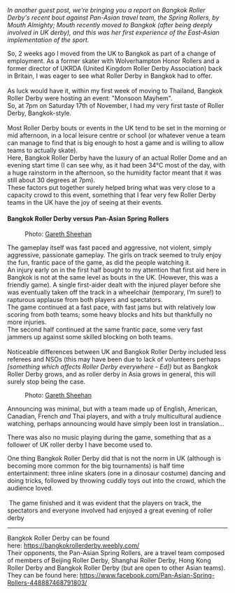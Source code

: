 <html><body><p><em>In another guest post, we're bringing you a report on Bangkok Roller Derby's recent bout against Pan-Asian travel team, the Spring Rollers, by Mouth Almighty; Mouth recently moved to Bangkok (after being deeply involved in UK derby), and this was her first experience of the East-Asian implementation of the sport. </em></p>
<!-- /wp:paragraph -->

<!-- wp:paragraph -->
<p>So, 2 weeks ago I moved from the UK to Bangkok as part of a change of employment. As a former skater with Wolverhampton Honor Rollers and  a former director of UKRDA (United Kingdom Roller Derby Association) back in Britain, I was eager to see what Roller Derby in Bangkok had to offer. <br><br>As luck would have it, within my first week of moving to Thailand, Bangkok Roller Derby were hosting an event: "Monsoon Mayhem".<br> So, at 7pm on Saturday 17th of November, I had my very first taste of Roller Derby, Bangkok-style. <br><br>Most Roller Derby bouts or events in the UK tend to be set in the morning or mid afternoon, in a local leisure centre or school (or whatever venue a team can manage to find that is big enough to host a game and is willing to allow teams to actually skate).<br>Here, Bangkok Roller Derby have the luxury of an actual Roller Dome and an evening start time (I can see why, as it had been 34°C most of the day, with a huge rainstorm in the afternoon, so the humidity factor meant that it was still about 30 degrees at 7pm). <br>These factors put together surely helped bring what was very close to a capacity crowd to this event, something that I fear very few Roller Derby teams in the UK have the joy of seeing at their events. <br></p>
<!-- /wp:paragraph -->

<!-- wp:heading {"level":4} -->
<h4>Bangkok Roller Derby versus Pan-Asian Spring Rollers</h4>
<!-- /wp:heading -->

<!-- wp:image {"id":27781} -->
<figure class="wp-block-image"><img src="/2018/11/bangkok-1.jpg" alt="" class="wp-image-27781"><figcaption>Photo: <a href="https://www.facebook.com/gjsheehan">Gareth Sheehan</a></figcaption></figure>
<!-- /wp:image -->

<!-- wp:paragraph -->
<p>The gameplay itself was fast paced and aggressive, not violent, simply aggressive, passionate gameplay. The  girls on track seemed to truly enjoy the fun, frantic pace of the game, as did the people watching it.<br>An injury early on in the first half bought to my attention that first aid here in Bangkok is not at the same level as bouts in the UK. (However, this was a friendly game). A single first-aider dealt with the injured player before she was eventually taken off the track in a wheelchair (temporary, I’m sure!) to rapturous applause from both players and spectators.<br>The game continued at a fast pace, with fast jams but with relatively low scoring from both teams; some heavy blocks and hits but thankfully no more injuries.<br>The second half continued at the same frantic pace, some very fast jammers up against some skilled blocking on both teams. <br><br>Noticeable differences between UK and Bangkok Roller Derby included less referees and NSOs (this may have been due to lack of volunteers perhaps <em>[something which affects Roller Derby everywhere - Ed])</em> but as Bangkok Roller Derby grows, and as roller derby in Asia grows in general, this will surely stop being the case. </p>
<!-- /wp:paragraph -->

<!-- wp:image {"id":27782} -->
<figure class="wp-block-image"><img src="/2018/11/bangkok-2.jpg" alt="" class="wp-image-27782"><figcaption>Photo: <a href="https://www.facebook.com/gjsheehan">Gareth Sheehan</a></figcaption></figure>
<!-- /wp:image -->

<!-- wp:paragraph -->
<p>Announcing was minimal, but with a team made up of English, American, Canadian, French <em>and</em> Thai players, and with a truly multicultural audience watching, perhaps announcing would have simply been lost in translation... <br></p>
<!-- /wp:paragraph -->

<!-- wp:paragraph -->
<p>There was also no music playing during the game, something that as a follower of UK roller derby I have become used to. </p>
<!-- /wp:paragraph -->

<!-- wp:paragraph -->
<p>One thing Bangkok Roller Derby did that is not the norm in UK (although is becoming more common for the big tournaments) is half time entertainment: three inline skaters (one in a dinosaur costume) dancing and doing tricks, followed by throwing cuddly toys out into the crowd, which the audience loved. <br><br> The game finished and it was evident that the players on track, the spectators and everyone involved had enjoyed a great evening of roller derby</p>
<!-- /wp:paragraph -->

<!-- wp:separator -->
<hr class="wp-block-separator">
<!-- /wp:separator -->

<!-- wp:paragraph -->
<p>Bangkok Roller Derby can be found here: <a href="https://bangkokrollerderby.weebly.com/">https://bangkokrollerderby.weebly.com/</a><br>Their opponents, the Pan-Asian Spring Rollers, are a travel team composed of members of Beijing Roller Derby, Shanghai Roller Derby, Hong Kong Roller Derby and Bangkok Roller Derby (but are open to other Asian teams). They can be found here: <a href="https://www.facebook.com/Pan-Asian-Spring-Rollers-448887468791803/">https://www.facebook.com/Pan-Asian-Spring-Rollers-448887468791803/</a></p>
<!-- /wp:paragraph --></body></html>
